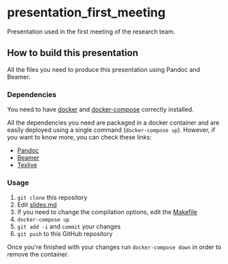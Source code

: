 # presentation_first_meeting

Presentation used in the first meeting of the research team.


## How to build this presentation

All the files you need to produce this presentation using Pandoc and Beamer.


### Dependencies

You need to have [docker](https://docs.docker.com/) and [docker-compose](https://docs.docker.com/compose/overview/) correctly installed.

All the dependencies you need are packaged in a docker container and are easily deployed using a single command (`docker-compose up`). However, if you want to know more, you can check these links:

- [Pandoc](http://johnmacfarlane.net/pandoc/)
- [Beamer](http://en.wikipedia.org/wiki/Beamer_%28LaTeX%29)
- [Texlive](https://www.tug.org/texlive/)


### Usage

1. `git clone` this repository
2. Edit [slides.md](slides.md)
3. If you need to change the compilation options, edit the [Makefile](Makefile)
4. `docker-compose up`
5. `git add -i` and `commit` your changes
6. `git push` to this GitHub repository

Once you're finished with your changes run `docker-compose down` in order to remove the container.


